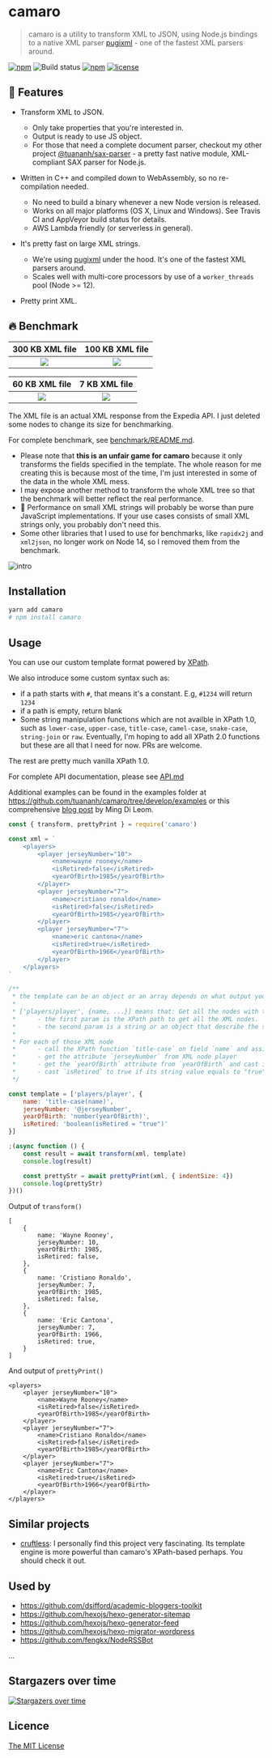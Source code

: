 # camaro

> camaro is a utility to transform XML to JSON, using Node.js bindings to a native XML parser [pugixml](http://pugixml.org/) - one of the fastest XML parsers around.

[![npm](https://raster.shields.io/npm/v/camaro)](https://npm.im/camaro)
![Build status](https://github.com/tuananh/camaro/workflows/CI/badge.svg)
[![npm](https://raster.shields.io/npm/dt/camaro)](https://npm.im/camaro)
[![license](https://raster.shields.io/npm/l/camaro)](https://npm.im/camaro)

## 🤘 Features

* Transform XML to JSON.
    * Only take properties that you're interested in.
    * Output is ready to use JS object.
    * For those that need a complete document parser, checkout my other project [@tuananh/sax-parser](https://github.com/tuananh/sax-parser) - a pretty fast native module, XML-compliant SAX parser for Node.js.

* Written in C++ and compiled down to WebAssembly, so no re-compilation needed.
    * No need to build a binary whenever a new Node version is released.
    * Works on all major platforms (OS X, Linux and Windows). See Travis CI and AppVeyor build status for details.
    * AWS Lambda friendly (or serverless in general).

* It's pretty fast on large XML strings.
    * We're using [pugixml](http://pugixml.org/) under the hood. It's one of the fastest XML parsers around.
    * Scales well with multi-core processors by use of a `worker_threads` pool (Node >= 12).

* Pretty print XML.

## 🔥 Benchmark

300 KB XML file                      |  100 KB XML file
:-----------------------------------:|:-------------------------:
![](benchmark/fixtures/300kb.png)    |  ![](benchmark/fixtures/100kb.png)

60 KB XML file                       |  7 KB XML file
:-----------------------------------:|:-------------------------:
![](benchmark/fixtures/60kb.png)     |  ![](benchmark/fixtures/7kb.png)

The XML file is an actual XML response from the Expedia API. I just deleted some nodes to change its size for benchmarking.

For complete benchmark, see [benchmark/README.md](benchmark/README.md).

* Please note that **this is an unfair game for camaro** because it only transforms the fields specified in the template.
The whole reason for me creating this is because most of the time, I'm just interested in some of the data in the whole XML mess.
* I may expose another method to transform the whole XML tree so that the benchmark will better reflect the real performance.
* 🚧 Performance on small XML strings will probably be worse than pure JavaScript implementations. If your use cases consists of small XML strings only, you probably don't need this.
* Some other libraries that I used to use for benchmarks, like `rapidx2j` and `xml2json`, no longer work on Node 14, so I removed them from the benchmark.

![intro](intro.png)

## Installation

```sh
yarn add camaro
# npm install camaro
```

## Usage

You can use our custom template format powered by [XPath](https://developer.mozilla.org/en-US/docs/Web/XPath).

We also introduce some custom syntax such as:

* if a path starts with `#`, that means it's a constant. E.g, `#1234` will return `1234`
* if a path is empty, return blank
* Some string manipulation functions which are not availble in XPath 1.0, such as `lower-case`, `upper-case`, `title-case`, `camel-case`, `snake-case`, `string-join` or `raw`. Eventually, I'm hoping to add all XPath 2.0 functions but these are all that I need for now. PRs are welcome.

The rest are pretty much vanilla XPath 1.0.

For complete API documentation, please see [API.md](API.md)

Additional examples can be found in the examples folder at https://github.com/tuananh/camaro/tree/develop/examples or this comprehensive [blog post](https://mdleom.com/blog/2020/01/20/how-to-use-camaro-xml/) by Ming Di Leom.

```js
const { transform, prettyPrint } = require('camaro')

const xml = `
    <players>
        <player jerseyNumber="10">
            <name>wayne rooney</name>
            <isRetired>false</isRetired>
            <yearOfBirth>1985</yearOfBirth>
        </player>
        <player jerseyNumber="7">
            <name>cristiano ronaldo</name>
            <isRetired>false</isRetired>
            <yearOfBirth>1985</yearOfBirth>
        </player>
        <player jerseyNumber="7">
            <name>eric cantona</name>
            <isRetired>true</isRetired>
            <yearOfBirth>1966</yearOfBirth>
        </player>
    </players>
`

/**
 * the template can be an object or an array depends on what output you want the XML to be transformed to.
 * 
 * ['players/player', {name, ...}] means that: Get all the nodes with this XPath expression `players/player`.
 *      - the first param is the XPath path to get all the XML nodes.
 *      - the second param is a string or an object that describe the shape of the array element and how to get it.
 * 
 * For each of those XML node
 *      - call the XPath function `title-case` on field `name` and assign it to `name` field of the output.
 *      - get the attribute `jerseyNumber` from XML node player
 *      - get the `yearOfBirth` attribute from `yearOfBirth` and cast it to number.
 *      - cast `isRetired` to true if its string value equals to "true", and false otherwise.
 */

const template = ['players/player', {
    name: 'title-case(name)',
    jerseyNumber: '@jerseyNumber',
    yearOfBirth: 'number(yearOfBirth)',
    isRetired: 'boolean(isRetired = "true")'
}]

;(async function () {
    const result = await transform(xml, template)
    console.log(result)

    const prettyStr = await prettyPrint(xml, { indentSize: 4})
    console.log(prettyStr)
})()
```

Output of `transform()`

```
[
    {
        name: 'Wayne Rooney',
        jerseyNumber: 10,
        yearOfBirth: 1985,
        isRetired: false,
    },
    {
        name: 'Cristiano Ronaldo',
        jerseyNumber: 7,
        yearOfBirth: 1985,
        isRetired: false,
    },
    {
        name: 'Eric Cantona',
        jerseyNumber: 7,
        yearOfBirth: 1966,
        isRetired: true,
    }
]
```

And output of `prettyPrint()`

```
<players>
    <player jerseyNumber="10">
        <name>Wayne Rooney</name>
        <isRetired>false</isRetired>
        <yearOfBirth>1985</yearOfBirth>
    </player>
    <player jerseyNumber="7">
        <name>Cristiano Ronaldo</name>
        <isRetired>false</isRetired>
        <yearOfBirth>1985</yearOfBirth>
    </player>
    <player jerseyNumber="7">
        <name>Eric Cantona</name>
        <isRetired>true</isRetired>
        <yearOfBirth>1966</yearOfBirth>
    </player>
</players>
```

## Similar projects

- [cruftless](https://github.com/wspringer/cruftless): I personally find this project very fascinating. Its template engine is more powerful than camaro's XPath-based perhaps. You should check it out.

## Used by

- https://github.com/dsifford/academic-bloggers-toolkit
- https://github.com/hexojs/hexo-generator-sitemap
- https://github.com/hexojs/hexo-generator-feed
- https://github.com/hexojs/hexo-migrator-wordpress
- https://github.com/fengkx/NodeRSSBot

...

## Stargazers over time

[![Stargazers over time](https://starchart.cc/tuananh/camaro.svg)](https://starchart.cc/tuananh/camaro)

## Licence

[The MIT License](LICENSE)
